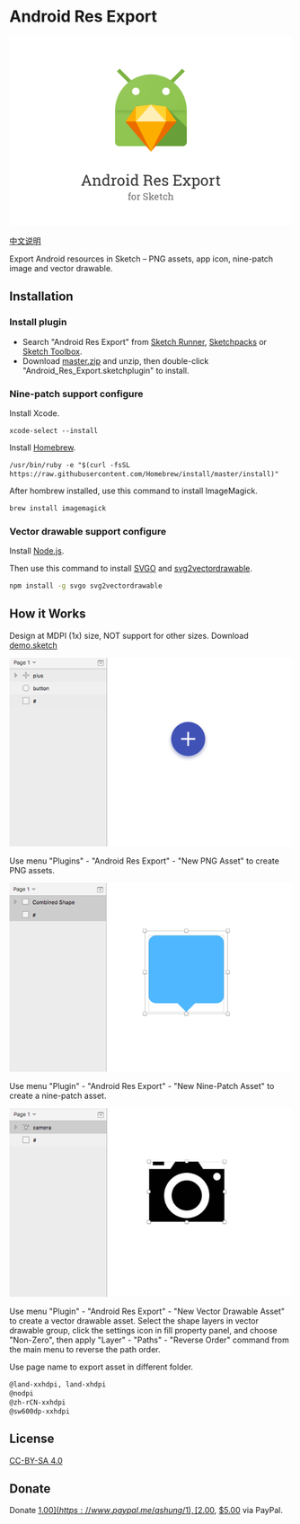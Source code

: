 # Android Res Export

![](https://github.com/Ashung/Android_Res_Export/blob/develop/img/android_res_export.png?raw=true)

[中文说明](https://github.com/Ashung/Android_Res_Export/blob/master/README_zh.md)

Export Android resources in Sketch – PNG assets, app icon, nine-patch image and vector drawable.

## Installation

### Install plugin

- Search "Android Res Export" from [Sketch Runner](http://sketchrunner.com/), [Sketchpacks](https://sketchpacks.com/) or [Sketch Toolbox](http://sketchtoolbox.com/).
- Download [master.zip](https://github.com/Ashung/Android_Res_Export/archive/master.zip) and unzip, then double-click "Android_Res_Export.sketchplugin" to install.

### Nine-patch support configure

Install Xcode.

```shell
xcode-select --install
```

Install [Homebrew](http://brew.sh/).

```shell
/usr/bin/ruby -e "$(curl -fsSL https://raw.githubusercontent.com/Homebrew/install/master/install)"
```

After hombrew installed, use this command to install ImageMagick.

```bash
brew install imagemagick
```

### Vector drawable support configure

Install [Node.js](https://nodejs.org/en/).

Then use this command to install [SVGO](https://github.com/svg/svgo) and [svg2vectordrawable](https://github.com/Ashung/svg2vectordrawable).

```bash
npm install -g svgo svg2vectordrawable
```

## How it Works

Design at MDPI (1x) size, NOT support for other sizes. Download [demo.sketch](https://github.com/Ashung/Android_Res_Export/blob/develop/demo.sketch)

![](https://github.com/Ashung/Android_Res_Export/blob/develop/img/android_res_export_1.gif?raw=true)

Use menu "Plugins" - "Android Res Export" - "New PNG Asset" to create PNG assets.

![](https://github.com/Ashung/Android_Res_Export/blob/develop/img/android_res_export_2.gif?raw=true)

Use menu "Plugin" - "Android Res Export" - "New Nine-Patch Asset" to create a nine-patch asset.

![](https://github.com/Ashung/Android_Res_Export/blob/develop/img/android_res_export_3.gif?raw=true)

Use menu "Plugin" - "Android Res Export" - "New Vector Drawable Asset" to create a vector drawable asset. Select the shape layers in vector drawable group, click the settings icon in fill property panel, and choose "Non-Zero", then apply "Layer" - "Paths" - "Reverse Order" command from the main menu to reverse the path order.

Use page name to export asset in different folder.

```
@land-xxhdpi, land-xhdpi
@nodpi
@zh-rCN-xxhdpi
@sw600dp-xxhdpi
```

## License

[CC-BY-SA 4.0](http://creativecommons.org/licenses/by-sa/4.0/)

## Donate

Donate [$1.00](https://www.paypal.me/ashung/1), [$2.00](https://www.paypal.me/ashung/2), [$5.00](https://www.paypal.me/ashung/5) via PayPal.

